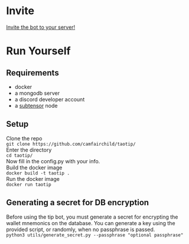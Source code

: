 # Invite
 [Invite the bot to your server!](https://discord.com/api/oauth2/authorize?client_id=974705171772870698&permissions=274877975616&scope=bot)

# Run Yourself
## Requirements
- docker
- a mongodb server
- a discord developer account
- a [subtensor](https://github.com/opentensor/subtensor/) node

## Setup
Clone the repo  
`git clone https://github.com/camfairchild/taotip/`  
Enter the directory  
`cd taotip/`  
Now fill in the config.py with your info.  
Build the docker image  
`docker build -t taotip .`  
Run the docker image  
`docker run taotip`

## Generating a secret for DB encryption
Before using the tip bot, you must generate a secret for encrypting the wallet mnemonics on the database.
You can generate a key using the provided script, or randomly, when no passphrase is passed.   
`python3 utils/generate_secret.py --passphrase "optional passphrase"`  
